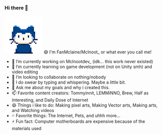 ### Hi there 👋

![alt text](https://github.com/FanMclaine/FanMclaine/blob/main/mona-whisper.gif)  😅 I'm FanMclaine/Mclnoot_ or what ever you call me!

- 🔭 I’m currently working on Mclnootdev_ (idk... this work never existed)
- 🌱 I’m currently learning on game development (not on Unity smh) and video editing
- 👯 I’m looking to collaborate on nothing/nobody
- 🤔 I do swear by typing and whispering. Maybe a little bit.
- 💬 Ask me about my goals and why i created this.
- 📫 Favorite content creators: Tommyinnit, LEMMiNNO, Brew, Half as Interesting, and Daily Dose of Internet
- 😄 Things i like to do: Making pixel arts, Making Vector arts, Making arts, and Watching videos
- 💦 Favorite things: The Internet, Pets, and uhhh more...
- ⚡ Fun fact: Computer motherboards are expensive because of the materials used
